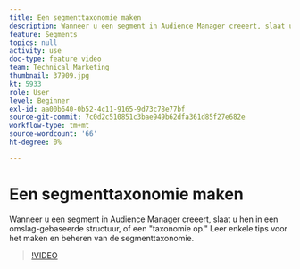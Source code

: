 ```yaml
---
title: Een segmenttaxonomie maken
description: Wanneer u een segment in Audience Manager creeert, slaat u hen in een omslag-gebaseerde structuur, of een "taxonomie op." Leer enkele tips voor het maken en beheren van de segmenttaxonomie.
feature: Segments
topics: null
activity: use
doc-type: feature video
team: Technical Marketing
thumbnail: 37909.jpg
kt: 5933
role: User
level: Beginner
exl-id: aa00b640-0b52-4c11-9165-9d73c78e77bf
source-git-commit: 7c0d2c510851c3bae949b62dfa361d85f27e682e
workflow-type: tm+mt
source-wordcount: '66'
ht-degree: 0%

---
```


# Een segmenttaxonomie maken

Wanneer u een segment in Audience Manager creeert, slaat u hen in een omslag-gebaseerde structuur, of een &quot;taxonomie op.&quot; Leer enkele tips voor het maken en beheren van de segmenttaxonomie.

>[!VIDEO](https://video.tv.adobe.com/v/37909/?quality=12&learn=on)
